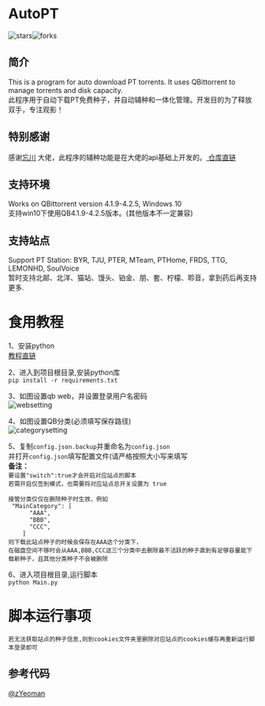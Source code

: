 # AutoPT  
![stars](https://img.shields.io/github/stars/lysssssss/AutoPT)![forks](https://img.shields.io/github/forks/lysssssss/AutoPT)  

## 简介  
This is a program for auto download PT torrents. It uses QBittorrent to manage torrents and disk capacity.  
此程序用于自动下载PT免费种子，并自动辅种和一体化管理。开发目的为了释放双手，专注观影！  

## 特别感谢  
感谢[忘川](https://github.com/ledccn)  大佬，此程序的辅种功能是在大佬的api基础上开发的。[
仓库直链](https://github.com/ledccn/IYUUAutoReseed)  

## 支持环境  
Works on QBittorrent version 4.1.9-4.2.5, Windows 10  
支持win10下使用QB4.1.9-4.2.5版本。(其他版本不一定兼容)  

## 支持站点  
Support PT Station: BYR, TJU, PTER, MTeam, PTHome, FRDS, TTG, LEMONHD, SoulVoice  
暂时支持北邮、北洋、猫站、馒头、铂金、朋、套、柠檬、聆音，拿到药后再支持更多.  

食用教程  
=
1、安装python  
[教程直链](https://www.liaoxuefeng.com/wiki/1016959663602400/1016959856222624)  

2、进入到项目根目录,安装python库  
`pip install -r requirements.txt`  

3、如图设置qb web，并设置登录用户名密码  
![websetting](doc/qb_web_setting_pic.png)  

4、如图设置QB分类(必须填写保存路径)  
![categorysetting](doc/qb_category_setting_pic.png)  

5、复制`config.json.backup`并重命名为`config.json`  
并打开`config.json`填写配置文件(请严格按照大小写来填写  
**备注：**  
```要设置"switch":true才会开启对应站点的脚本```  
```若需开启仅签到模式，也需要将对应站点总开关设置为 true ```  
```
接管分类仅仅在删除种子时生效，例如 
 "MainCategory": [
      "AAA",
      "BBB",
      "CCC",
    ]
则下载此站点种子的时候会保存在AAA这个分类下，
在磁盘空间不够时会从AAA,BBB,CCC这三个分类中去删除最不活跃的种子直到有足够容量能下载新种子，且其他分类种子不会被删除
```

6、进入项目根目录,运行脚本  
`python Main.py`  

脚本运行事项
=
```若无法获取站点的种子信息,则到cookies文件夹里删除对应站点的cookies缓存再重新运行脚本登录即可```  


## 参考代码  
[@zYeoman](https://gist.github.com/zYeoman/1d841c5a1227697bc82c81f4acf1f2ad)  
